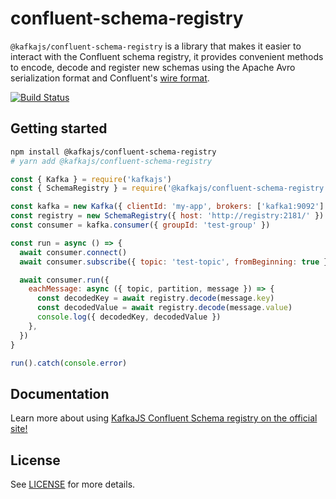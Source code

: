 # confluent-schema-registry

`@kafkajs/confluent-schema-registry` is a library that makes it easier to interact with the Confluent schema registry, it provides convenient methods to encode, decode and register new schemas using the Apache Avro serialization format and Confluent's [wire format](https://docs.confluent.io/current/schema-registry/docs/serializer-formatter.html#wire-format).

[![Build Status](https://dev.azure.com/tulios/ConfluentSchemaRegistry/_apis/build/status/kafkajs.confluent-schema-registry?branchName=master)](https://dev.azure.com/tulios/ConfluentSchemaRegistry/_build/latest?definitionId=3&branchName=master)

## Getting started

```sh
npm install @kafkajs/confluent-schema-registry
# yarn add @kafkajs/confluent-schema-registry
```

```javascript
const { Kafka } = require('kafkajs')
const { SchemaRegistry } = require('@kafkajs/confluent-schema-registry')

const kafka = new Kafka({ clientId: 'my-app', brokers: ['kafka1:9092'] })
const registry = new SchemaRegistry({ host: 'http://registry:2181/' })
const consumer = kafka.consumer({ groupId: 'test-group' })

const run = async () => {
  await consumer.connect()
  await consumer.subscribe({ topic: 'test-topic', fromBeginning: true })

  await consumer.run({
    eachMessage: async ({ topic, partition, message }) => {
      const decodedKey = await registry.decode(message.key)
      const decodedValue = await registry.decode(message.value)
      console.log({ decodedKey, decodedValue })
    },
  })
}

run().catch(console.error)
```

## Documentation

Learn more about using [KafkaJS Confluent Schema registry on the official site!](https://kafkajs.github.io/confluent-schema-registry/)

## License

See [LICENSE](https://github.com/kafkajs/confluent-schema-registry/blob/master/LICENSE) for more details.
